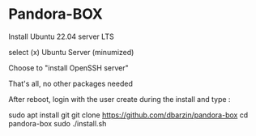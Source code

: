 Pandora-BOX
============

Install Ubuntu 22.04 server LTS

select (x) Ubuntu Server (minumized)

Choose to "install OpenSSH server"

That's all, no other packages needed

After reboot, login with the user create during the install and type :

   sudo apt install git
   git clone https://github.com/dbarzin/pandora-box
   cd pandora-box
   sudo ./install.sh


